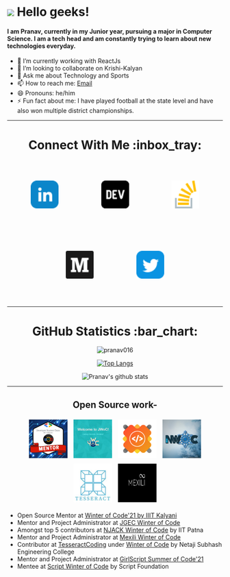 <h1> <img src="https://github.com/TheDudeThatCode/TheDudeThatCode/blob/master/Assets/Hi.gif" width="29px"> Hello geeks! </h1>

#### I am Pranav, currently in my Junior year, pursuing a major in Computer Science. I am a tech head and am constantly trying to learn about new technologies everyday.

<div>

- 🌱 I’m currently working with ReactJs
- 👯 I’m looking to collaborate on Krishi-Kalyan
- 💬 Ask me about Technology and Sports
- 📫 How to reach me: <a href = "mailto: pranavmendi@gmail.com">Email</a>
- 😄 Pronouns: he/him
- ⚡ Fun fact about me: I have played football at the state level and have also won multiple district championships.  

<hr>

<div align="center">
  <h1>Connect With Me :inbox_tray: </h1>
  
  <a href="https://linkedin.com/in/pranav-mendiratta-89713a173" target="blank"><img height=65 width=65 style="padding:5vw" src="assets/linkedin.png" /></a>
  <a href="https://dev.to/pranav016" target="blank"><img height=65 width=65 style="padding:5vw" src="assets/dev.png" /></a>
  <a href="https://stackoverflow.com/users/13422979/pranav-m7?tab=profile" target="blank"><img height=65 width=65 style="padding:5vw" src="assets/stack-overflow.png" /></a>
  <a href="https://medium.com/@pranav016" target="blank"><img height=65 width=65 style="padding:5vw" src="assets/medium.png" /></a>
  <a href="https://twitter.com/Pranav046" target="blank"><img height=65 width=65 style="padding:5vw" src="assets/twitter.png" /></a>  
</div>

<hr>

<div align="center">
  <h1>GitHub Statistics :bar_chart: </h1>

<img src="https://komarev.com/ghpvc/?username=pranav016" alt="pranav016" />

[![Top Langs](https://github-readme-stats-eta-seven.vercel.app/api/top-langs/?username=Pranav016&layout=compact)](https://github.com/Pranav016/Pranav016.git)

![Pranav's github stats](https://github-readme-stats-eta-seven.vercel.app/api?username=Pranav016&show_icons=true&count_private=true)  

</div>

<hr>

<div>
<div align="center">

  <h2>Open Source work- </h2>

  <img height="90px" style="margin:5px;" src="assets/WoC-Mentor.jpg">
  <img height="90px" style="margin:5px;" src="assets/jwoc.png">
  <img height="90px" style="margin:5px;" src="assets/gssoc.png">
  <img height="90px" style="margin:5px;" src="assets/nwoc.png">
  <img height="90px" style="margin:5px;" src="assets/tesseract.jpeg">
  <img height="90px" width="90px" style="margin:5px;" src="assets/mexili.png">
  
</div>

- Open Source Mentor at [Winter of Code'21 by IIIT Kalyani](https://github.com/DSC-IIIT-Kalyani)
- Mentor and Project Administrator at [JGEC Winter of Code](https://github.com/JGEC-Winter-of-Code)
- Amongst top 5 contributors at [NJACK Winter of Code](https://github.com/NJACKWinterOfCode) by IIT Patna
- Mentor and Project Administrator at [Mexili Winter of Code](https://github.com/mexili/winter_of_code/blob/main/docs/mentors.md)
- Contributor at [TesseractCoding](https://github.com/TesseractCoding) under [Winter of Code](https://github.com/WinterOfCode) by Netaji Subhash Engineering College
- Mentor and Project Administrator at [GirlScript Summer of Code'21](https://gssoc.girlscript.tech/index.html#about)
- Mentee at [Script Winter of Code](https://swoc.tech/) by Script Foundation

</div>
